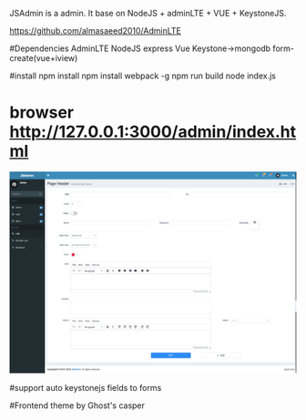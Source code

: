 JSAdmin is a admin. It base on NodeJS + adminLTE  + VUE + KeystoneJS.

https://github.com/almasaeed2010/AdminLTE

#Dependencies
AdminLTE
NodeJS
express
Vue
Keystone->mongodb
form-create(vue+iview)

#install
npm install
npm install webpack -g
npm run build
node index.js

# browser http://127.0.0.1:3000/admin/index.html

![image](https://github.com/asmcos/JSAdmin/blob/master/img.jpg)

#support auto keystonejs fields to forms

#Frontend theme by Ghost's casper
